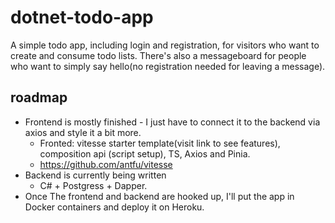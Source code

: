 # dotnet-todo-app

A simple todo app, including login and registration, for visitors who want to create and consume todo lists. There's also a messageboard for people who want to simply say hello(no registration needed for leaving a message).


## roadmap
- Frontend is mostly finished  - I just have to connect it to the backend via axios and style it a bit more.
  -   Fronted: vitesse starter template(visit link to see features), composition api (script setup), TS, Axios and Pinia. 
    -   https://github.com/antfu/vitesse
- Backend is currently being written 
  - C# + Postgress + Dapper.
- Once The frontend and backend are hooked up, I'll put the app in Docker containers and deploy it on Heroku.
